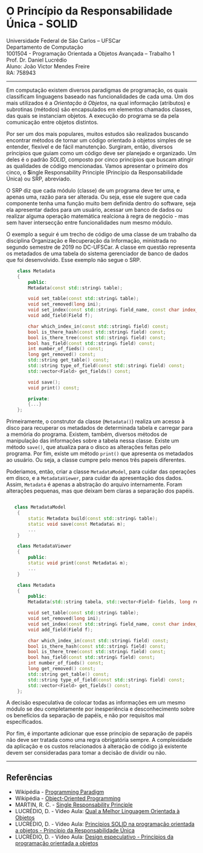 # O Princípio da Responsabilidade Única - SOLID

Universidade Federal de São Carlos – UFSCar \
Departamento de Computação \
1001504 - Programação Orientada a Objetos Avançada – Trabalho 1 \
Prof. Dr. Daniel Lucrédio \
Aluno: João Victor Mendes Freire \
RA: 758943 

---

Em computação existem diversos paradigmas de programação, os quais classificam linguagens baseado nas funcionalidades de cada uma. Um dos mais utilizados é a *Orientação à Objetos*, na qual informação (atributos) e subrotinas (métodos) são encapsulados em elementos chamados classes, das quais se instanciam objetos. A execução do programa se da pela comunicação entre objetos distintos.

Por ser um dos mais populares, muitos estudos são realizados buscando encontrar métodos de tornar um código orientado à objetos simples de se entender, flexível e  de fácil manutenção. Surgiram, então, diversos príncipios que guiam como um código deve ser planejado e organizado. Um deles é o padrão *SOLID*, composto por cinco princípios que buscam atingir as qualidades de código mencionadas. Vamos apresentar o primeiro dos cinco, o **S**ingle Responsability Principle (Princípio da Responsabilidade Única) ou SRP, abreviado.

O SRP diz que cada módulo (classe) de um programa deve ter uma, e apenas uma, razão para ser alterada. Ou seja, esse ele sugere que cada componente tenha uma função muito bem definida dentro do software, seja ela apresentar dados para um usuário, acessar um banco de dados ou realizar alguma operação matemática realciona à regra de negócio - mas sem haver intersecção entre funcionalidades num mesmo módulo.

O exemplo a seguir é um trecho de código de uma classe de um trabalho da disciplina Organização e Recuperação da Informação, ministrada no segundo semestre de 2019 no DC-UFSCar. A classe em questão representa os metadados de uma tabela do sistema gerenciador de banco de dados que foi desenvolvido. Esse exemplo não segue o SRP.

```cpp
    class Metadata
    {
        public:
        Metadata(const std::string& table);

        void set_table(const std::string& table);
        void set_removed(long ini);
        void set_index(const std::string& field_name, const char index_type);
        void add_field(Field f);

        char which_index_in(const std::string& field) const;
        bool is_there_hash(const std::string& field) const;
        bool is_there_tree(const std::string& field) const;
        bool has_field(const std::string& field) const;
        int number_of_fieds() const;
        long get_removed() const;
        std::string get_table() const;
        std::string type_of_field(const std::string& field) const;
        std::vector<Field> get_fields() const;

        void save();
        void print() const;

        private:
        {...}
    };
```

Primeiramente, o construtor da classe (`Metadata()`) realiza um acesso à disco para recuperar os metadados de determinada tabela e carregar para a memória do programa. Existem, também, diversos métodos de manipulação das informações sobre a tabela nessa classe. Existe um método `save()`, que atualiza para o disco as alterações feitas pelo programa. Por fim, existe um método `print()` que apresenta os metadados ao usuário. Ou seja, a classe cumpre pelo menos três papeis diferentes.

Poderiamos, então, criar a classe `MetadataModel`, para cuidar das operações em disco, e a `MetadataViewer`, para cuidar da apresentação dos dados. Assim, `Metadata` é apenas a abstração do arquivo internamente. Foram alterações pequenas, mas que deixam bem claras a separação dos papéis.

```cpp

   class MetadataModel
    {
        static Metadata build(const std::string& table);
        static void save(const Metadata& m);
        ...
    }

    class MetadataViewer
    {
        public:
        static void print(const Metadata& m);
        ...
    }

    class Metadata
    {
        public:
        Metadata(std::string tabela, std::vector<Field> fields, long removed_position, long removed_index);

        void set_table(const std::string& table);
        void set_removed(long ini);
        void set_index(const std::string& field_name, const char index_type);
        void add_field(Field f);

        char which_index_in(const std::string& field) const;
        bool is_there_hash(const std::string& field) const;
        bool is_there_tree(const std::string& field) const;
        bool has_field(const std::string& field) const;
        int number_of_fieds() const;
        long get_removed() const;
        std::string get_table() const;
        std::string type_of_field(const std::string& field) const;
        std::vector<Field> get_fields() const;
    };
```

A decisão especulativa de colocar todas as informações em um mesmo módulo se deu completamente por inesperiência e desconhecimento sobre os benefícios da separação de papéis, e não por requisitos mal específicados.

Por fim, é importante adicionar que esse princípio de separação de papéis não deve ser tratada como uma regra obrigatória sempre. A complexidade da aplicação e os custos relacionados à alteração de código já existente devem ser consideradas para tomar a decisão de dividir ou não.

---

## Referências
- Wikipédia - [Programming Paradigm](https://en.wikipedia.org/wiki/Programming_paradigm)
- Wikipédia - [Object-Oriented Programming](https://en.wikipedia.org/wiki/Object-oriented_programming)
- MARTIN, R. C. - [Single Responsability Principle](https://blog.cleancoder.com/uncle-bob/2014/05/08/SingleReponsibilityPrinciple.html) 
- LUCRÉDIO, D. - Vídeo Aula: [Qual a Melhor Linguagem Orientada à Objetos](https://www.youtube.com/watch?v=gbgV5jKZfTk&list=PLaPmgS59eMSFYb42BcmYzVcClCh0t-26L&index=1)
- LUCRÉDIO, D. - Vídeo Aula: [Princípios SOLID na programação orientada a objetos - Princípio da Responsabilidade Única](https://www.youtube.com/watch?v=wwg-gWTuB1o&list=PLaPmgS59eMSFYb42BcmYzVcClCh0t-26L&index=2)
- LUCRÉDIO, D. - Vídeo Aula: [Design especulativo - Princípios da programação orientada a objetos](https://www.youtube.com/watch?v=alwkvSaODHc&list=PLaPmgS59eMSFYb42BcmYzVcClCh0t-26L&index=3)

